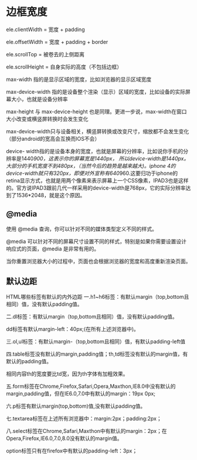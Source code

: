 # 边框宽度

ele.clientWidth = 宽度 + padding

ele.offsetWidth = 宽度 + padding + border

ele.scrollTop = 被卷去的上侧距离

ele.scrollHeight = 自身实际的高度（不包括边框）

max-width 指的是显示区域的宽度，比如浏览器的显示区域宽度

max-device-width 指的是设备整个渲染（显示）区域的宽度，比如设备的实际屏幕大小，也就是设备分辨率

max-height 与 max-device-height 也是同理。更进一步说，max-width在窗口大小改变或横竖屏转换时会发生变化

max-device-width只与设备相关，横竖屏转换或改变尺寸，缩放都不会发生变化（部分android的宽高会互换而IOS不会）

device- width指的是设备本身的宽度，也就是屏幕的分辨率，比如说你手机的分辨率是1440*900，这表示你的屏幕宽是1440px， 所以device-width是1440px。大部分的手机宽度不到480px，（当然今后的趋势是越来越大)。iphone 4的device-width就只有320px，即便对外宣称有640*960.这要归功于iphone的retina显示方式，也就是用两个像素来表示屏幕上一个CSS像素，IPAD3也是这样的。官方说IPAD3跟前几代一样采用的device-width是768px，它的实际分辨率达到了1536*2048，就是这个原因。

## @media

使用 @media 查询，你可以针对不同的媒体类型定义不同的样式。

@media 可以针对不同的屏幕尺寸设置不同的样式，特别是如果你需要设置设计响应式的页面，@media 是非常有用的。

当你重置浏览器大小的过程中，页面也会根据浏览器的宽度和高度重新渲染页面。

## 默认边距

HTML哪些标签有默认的内外边距
一.h1~h6标签：有默认margin（top,bottom且相同）值，没有默认padding值。

二.dl标签：有默认margin（top,bottom且相同）值，没有默认padding值。

dd标签有默认margin-left：40px;(在所有上述浏览器中)。

三.ol,ul标签：有默认margin-（top,bottom且相同）值，有默认padding-left值

四.table标签没有默认的margin,padding值；th,td标签没有默认的margin值，有默认的padding值。

相同内容th的宽度要比td宽，因为th字体有加粗效果。

五.form标签在Chrome,Firefox,Safari,Opera,Maxthon,IE8.0中没有默认的margin,padding值，但在IE6.0,7.0中有默认的margin：19px 0px;

六.p标签有默认margin(top,bottom)值,没有默认padding值。

七.textarea标签在上述所有浏览器中：margin:2px；padding:2px；

八.select标签在Chrome,Safari,Maxthon中有默认的margin：2px；在Opera,Firefox,IE6.0,7.0,8.0没有默认的margin值。

option标签只有在firefox中有默认的padding-left：3px；